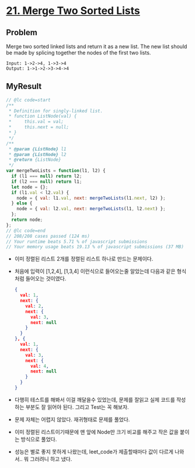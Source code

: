 # [21. Merge Two Sorted Lists](https://leetcode.com/problems/merge-two-sorted-lists)

## Problem

Merge two sorted linked lists and return it as a new list. The new list should be made by splicing together the nodes of the first two lists.

``` text
Input: 1->2->4, 1->3->4
Output: 1->1->2->3->4->4
```

## MyResult

``` js
// @lc code=start
/**
 * Definition for singly-linked list.
 * function ListNode(val) {
 *     this.val = val;
 *     this.next = null;
 * }
 */
/**
 * @param {ListNode} l1
 * @param {ListNode} l2
 * @return {ListNode}
 */
var mergeTwoLists = function(l1, l2) {
  if (l1 === null) return l2;
  if (l2 === null) return l1;
  let node = {};
  if (l1.val < l2.val) {
    node = { val: l1.val, next: mergeTwoLists(l1.next, l2) };
  } else {
    node = { val: l2.val, next: mergeTwoLists(l1, l2.next) };
  };
  return node;
};
// @lc code=end
// 208/208 cases passed (124 ms)
// Your runtime beats 5.71 % of javascript submissions
// Your memory usage beats 19.13 % of javascript submissions (37 MB)
```

- 이미 정렬된 리스트 2개를 정렬된 리스트 하나로 만드는 문제이다.
- 처음에 입력이 [1,2,4], [1,3,4] 이런식으로 들어오는줄 알았는데 다음과 같은 형식처럼 들어오는 것이였다.
  
  ``` json
  {
    val: 1,
    next: {
      val: 2,
      next: {
        val: 3,
        next: null
      }
    }
  }, {
    val: 1,
    next: {
      val: 3,
      next: {
        val: 4,
        next: null
      }
    }
  }
  ```

- 다행히 테스트를 해봐서 이걸 깨달을수 있었는데, 문제를 잘읽고 실제 코드를 작성 하는 부분도 잘 읽어야 된다. 그리고 Test는 꼭 해보자.
- 문제 자체는 어렵지 않았다. 재귀형태로 문제를 풀었다.
- 이미 정렬된 리스트이기때문에 맨 앞에 Node만 크기 비교를 해주고 작은 값을 붙이는 방식으로 풀었다.
- 성능은 별로 좋지 못하게 나왔는데, leet_code가 제출할때마다 값이 다르게 나와서.. 뭐 그러려니 하고 냈다.
